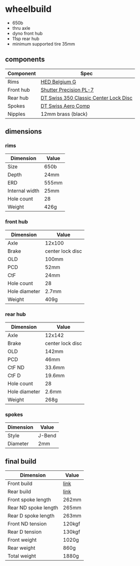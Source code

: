 # wheelbuild

* 650b
* thru axle
* dyno front hub
* 11sp rear hub
* minimum supported tire 35mm

## components

| Component | Spec |
| --------- | ---- |
| Rims | [HED Belgium G](https://store.hedcycling.com/belgium-g/) |
| Front hub | [Shutter Precision PL-7](https://www.sp-dynamo.com/series7-pl7) |
| Rear hub | [DT Swiss 350 Classic Center Lock Disc](https://www.dtswiss.com/en/components/hubs-and-rws/hubs-road/350) |
| Spokes | [DT Swiss Aero Comp](https://www.dtswiss.com/en/components/spokes-and-nipples/spokes/dt-aero-comp) |
| Nipples | 12mm brass (black) |

## dimensions

### rims

| Dimension | Value |
| --------- | ----- |
| Size | 650b |
| Depth | 24mm |
| ERD | 555mm |
| Internal width | 25mm |
| Hole count | 28 |
| Weight | 426g |

### front hub

| Dimension | Value |
| --------- | ----- |
| Axle | 12x100 |
| Brake | center lock disc |
| OLD | 100mm |
| PCD | 52mm |
| CtF | 24mm |
| Hole count | 28 |
| Hole diameter | 2.7mm |
| Weight | 409g |

### rear hub

| Dimension | Value |
| --------- | ----- |
| Axle | 12x142 |
| Brake | center lock disc |
| OLD | 142mm |
| PCD | 46mm |
| CtF ND | 33.6mm |
| CtF D | 19.6mm |
| Hole count | 28 |
| Hole diameter | 2.6mm |
| Weight | 268g |

### spokes

| Dimension | Value |
| --------- | ----- |
| Style | J-Bend |
| Diameter | 2mm |

## final build

| Dimension | Value |
| --------- | ----- |
| Front build | [link](https://kstoerz.com/freespoke/?link=1&e=555&hub=774&n=28&xL=2&xR=2) |
| Rear build | [link](https://kstoerz.com/freespoke/?link=1&e=555&hub=373&n=28&xL=2&xR=2) |
| Front spoke length | 262mm |
| Rear ND spoke length | 265mm |
| Rear D spoke length | 263mm |
| Front ND tension | 120kgf |
| Rear D tension | 130kgf |
| Front weight | 1020g |
| Rear weight | 860g |
| Total weight | 1880g |
